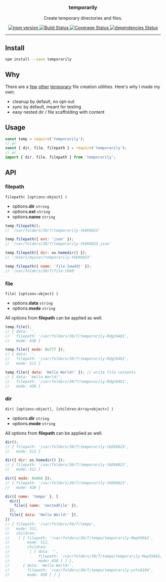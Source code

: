 <p align="center">
  <h3 align="center">temporarily</h3>
  <p align="center">Create temporary directories and files.<p>
  <p align="center">
    <a href="https://www.npmjs.com/package/temporarily">
      <img src="https://img.shields.io/npm/v/temporarily.svg" alt="npm version">
    </a>
    <a href="https://travis-ci.org/Moeriki/temporarily">
      <img src="https://travis-ci.org/Moeriki/temporarily.svg?branch=master" alt="Build Status"></img>
    </a>
    <a href="https://coveralls.io/github/Moeriki/temporarily?branch=master">
      <img src="https://coveralls.io/repos/github/Moeriki/temporarily/badge.svg?branch=master" alt="Coverage Status"></img>
    </a>
    <a href="https://david-dm.org/moeriki/temporarily">
      <img src="https://david-dm.org/moeriki/temporarily/status.svg" alt="dependencies Status"></img>
    </a>
  </p>
</p>

---

## Install

```sh
npm install --save temporarily
```

## Why

There are a [few](https://github.com/vesln/temporary) [other](https://github.com/raszi/node-tmp) [temporary](https://github.com/bruce/node-temp) file creation utilities. Here's why I made my own.

* cleanup by default, no opt-out
* sync by default, meant for testing
* easy nested dir / file scaffolding with content

## Usage

```js
const temp = require('temporarily');
// or
const { dir, file, filepath } = require('temporarily');
// or
import { dir, file, filepath } from 'temporarily';
```

## API

### filepath

`filepath( [options:object] )`

* options.**dir** `string`
* options.**ext** `string`
* options.**name** `string`

```js
temp.filepath();
// '/var/folders/30/T/temporarily-tkEK6023'

temp.filepath({ ext: 'json' });
// '/var/folders/30/T/temporarily-tkEK6023.json'

temp.filepath({ dir: os.homedir() });
// '/Users/myuser/temporarily-tkEK6023'

temp.filepath({ name: 'file-{wwdd}' });
// '/var/folders/30/T/file-tk60'
```

### file

`file( [options:object] )`

* options.**data** `string`
* options.**mode** `string`

All options from **filepath** can be applied as well.

```js
temp.file();
// { data: '',
//   filepath: '/var/folders/30/T/temporarily-RdgC6481',
//   mode: 438 }

temp.file({ mode: 0o777 });
// { data: '',
//   filepath: '/var/folders/30/T/temporarily-RdgC6481',
//   mode: 511 }

temp.file({ data: 'Hello World!' }); // write file contents
// { data: 'Hello World!',
//   filepath: '/var/folders/30/T/temporarily-RdgC6481',
//   mode: 438 }
```

### dir

`dir( [options:object], [children:Array<object>] )`
 
* options.**dir** `string`
* options.**mode** `string`

All options from **filepath** can be applied as well.

```js
dir();
// { filepath: '/var/folders/30/T/temporarily-tkEK6023',
//   mode: 511 }

dir({ dir: os.homedir() });
// { filepath: '/var/folders/30/T/temporarily-tkEK6023',
//   mode: 511 }

dir({ mode: 0o666 });
// { filepath: '/var/folders/30/T/temporarily-tkEK6023',
//   mode: 438 }

dir({ name: 'tempo' }, [
  dir([
    file({ name: 'nestedFile' }),
  ]),
  file({ data: 'Hello World!' }),
])
// { filepath: '/var/folders/30/T/tempo',
//   mode: 511,
//   children: 
//    [ { filepath: '/var/folders/30/T/tempo/temporarily-MwpX5662',
//        mode: 511,
//        children: 
//         [ { data: '',
//             filepath: '/var/folders/30/T/tempo/temporarily-MwpX5662/nestedFile',
//             mode: 438 } ] },
//      { data: 'Hello World!',
//        filepath: '/var/folders/30/T/tempo/temporarily-yxYz6104',
//        mode: 438 } ] }
```
